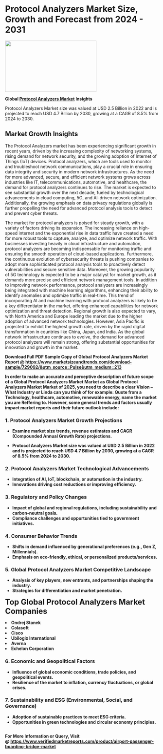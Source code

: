 <H1>Protocol Analyzers Market Size, Growth and Forecast from 2024 - 2031</H1><img class="aligncenter size-medium wp-image-584254" src="https://thirdeyenews.in/wp-content/uploads/2024/09/Global-Market-Research-300x168.jpeg" alt="" width="300" height="168" /><p><strong>Global&nbsp;<a href="https://www.marketsizeandtrends.com/download-sample/729092/&amp;utm_source=Pulse&amp;utm_medium=213">Protocol Analyzers Market</a> Insights</strong></p><p>Protocol Analyzers Market size was valued at USD 2.5 Billion in 2022 and is projected to reach USD 4.7 Billion by 2030, growing at a CAGR of 8.5% from 2024 to 2030.</p><p><h2>Market Growth Insights</h2> <p>The Protocol Analyzers market has been experiencing significant growth in recent years, driven by the increasing complexity of networking systems, rising demand for network security, and the growing adoption of Internet of Things (IoT) devices. Protocol analyzers, which are tools used to monitor and troubleshoot network communications, play a crucial role in ensuring data integrity and security in modern network infrastructures. As the need for more advanced, secure, and efficient network systems grows across industries like IT, telecommunications, automotive, and healthcare, the demand for protocol analyzers continues to rise. The market is expected to see substantial growth over the next decade, fueled by technological advancements in cloud computing, 5G, and AI-driven network optimization. Additionally, the growing emphasis on data privacy regulations globally is further propelling the need for advanced protocol analysis tools to detect and prevent cyber threats.</p> <p><strong></strong></p> <p>The market for protocol analyzers is poised for steady growth, with a variety of factors driving its expansion. The increasing reliance on high-speed internet and the exponential rise in data traffic have created a need for more robust tools to capture, analyze, and optimize network traffic. With businesses investing heavily in cloud infrastructure and automation, protocol analyzers are becoming indispensable for monitoring traffic and ensuring the smooth operation of cloud-based applications. Furthermore, the continuous evolution of cybersecurity threats is pushing companies to adopt more sophisticated protocol analysis tools to proactively detect vulnerabilities and secure sensitive data. Moreover, the growing popularity of 5G technology is expected to be a major catalyst for market growth, as it demands more precise and efficient network management tools. In addition to improving network performance, protocol analyzers are increasingly being integrated with machine learning algorithms, enhancing their ability to identify anomalies and optimize traffic in real-time. This trend of incorporating AI and machine learning with protocol analyzers is likely to be a key differentiator in the market, offering enhanced capabilities for network optimization and threat detection. Regional growth is also expected to vary, with North America and Europe leading the market due to the higher adoption of advanced network technologies. However, Asia Pacific is projected to exhibit the highest growth rate, driven by the rapid digital transformation in countries like China, Japan, and India. As the global network infrastructure continues to evolve, the demand for advanced protocol analyzers will remain strong, offering substantial opportunities for innovation and growth in the market.</p> <p><strong></p><p><span class=""><strong>Download Full PDF Sample Copy of Global Protocol Analyzers Market Report</strong> @ <a href="https://www.marketsizeandtrends.com/download-sample/729092/&amp;utm_source=Pulse&amp;utm_medium=213" target="_blank">https://www.marketsizeandtrends.com/download-sample/729092/&amp;utm_source=Pulse&amp;utm_medium=213</a></span></p><p>In order to make an accurate and perceptive description of future scope of a Global&nbsp;Protocol Analyzers Market Market as Global&nbsp;Protocol Analyzers Market Market of 2025, you need to describe a clear Vision &ndash; What Industry or Linda can you think of for example: Quote from a Technology, healthcare, automotive, renewable energy, name the market you are Reffering to. However, some general trends and factors usually impact market reports and their future outlook include:</p><h3>1.&nbsp;<strong>Protocol Analyzers Market Growth Projections</strong></h3><ul><li>Examine market size trends, revenue estimates and CAGR (Compounded Annual Growth Rate) projections.</li><li><p>Protocol Analyzers Market size was valued at USD 2.5 Billion in 2022 and is projected to reach USD 4.7 Billion by 2030, growing at a CAGR of 8.5% from 2024 to 2030.</p></li></ul><h3>2.&nbsp;<strong>Protocol Analyzers Market Technological Advancements</strong></h3><ul><li>Integration of AI, IoT, blockchain, or automation in the industry.</li><li>Innovations driving cost reductions or improving efficiency.</li></ul><h3>3.&nbsp;<strong>Regulatory and Policy Changes</strong></h3><ul><li>Impact of global and regional regulations, including sustainability and carbon-neutral goals.</li><li>Compliance challenges and opportunities tied to government initiatives.</li></ul><h3>4.&nbsp;<strong>Consumer Behavior Trends</strong></h3><ul><li>Shifts in demand influenced by generational preferences (e.g., Gen Z, Millennials).</li><li>Emphasis on eco-friendly, ethical, or personalized products/services.</li></ul><h3>5.&nbsp;<strong>Global Protocol Analyzers Market Competitive Landscape</strong></h3><ul><li>Analysis of key players, new entrants, and partnerships shaping the industry.</li><li>Strategies for differentiation and market penetration.</li></ul><p data-pm-slice="1 1 []"><span style="color: inherit; font-family: inherit; font-size: 25px;">Top Global Protocol Analyzers Market Companies</span></p><div class="" data-test-id=""><p><li>Ondrej Stanek</li><li> Colasoft</li><li> Cisco</li><li> Ubilogix International</li><li> Averna</li><li> Echelon Corporation</li></p></div><h3>6.&nbsp;<strong>Economic and Geopolitical Factors</strong></h3><ul><li>Influence of global economic conditions, trade policies, and geopolitical events.</li><li>Resilience of the market to inflation, currency fluctuations, or global crises.</li></ul><h3>7.&nbsp;<strong>Sustainability and ESG (Environmental, Social, and Governance)</strong></h3><ul><li>Adoption of sustainable practices to meet ESG criteria.</li><li>Opportunities in green technologies and circular economy principles.</li></ul><h2><strong style="font-size: 14px;">For More Information or Query, Visit @&nbsp;</strong><a style="background-color: #ffffff; font-size: 14px;" href="https://www.marketsizeandtrends.com/report/protocol-analyzers-market/" target="_blank">https://www.verifiedmarketreports.com/product/airport-passenger-boarding-bridge-market</a></h2>

